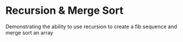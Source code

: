 # Recursion & Merge Sort 

Demonstrating the ability to use recursion to create a fib sequence and merge sort an array
